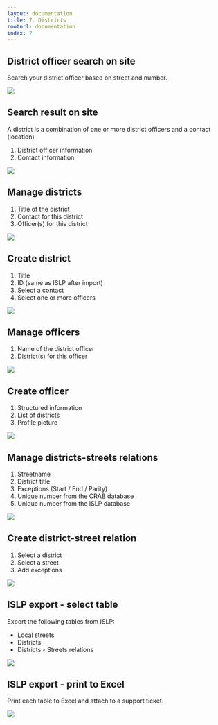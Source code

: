 ```yaml
---
layout: documentation
title: 7. Districts
rooturl: documentation
index: 7
---
```


## District officer search on site

Search your district officer based on street and number.

![]({{site.url}}/images/documentation/districts-site-search.png)

## Search result on site

A district is a combination of one or more district officers and a contact (location)

1. District officer information
2. Contact information

![]({{site.url}}/images/documentation/districts-site-district.png)

## Manage districts

1. Title of the district
2. Contact for this district
3. Officer(s) for this district

![]({{site.url}}/images/documentation/districts-admin-districts.png)

## Create district

1. Title
2. ID (same as ISLP after import)
3. Select a contact
4. Select one or more officers

![]({{site.url}}/images/documentation/districts-admin-district.png)

## Manage officers

1. Name of the district officer
2. District(s) for this officer

![]({{site.url}}/images/documentation/districts-admin-officers.png)

## Create officer

1. Structured information
2. List of districts
3. Profile picture

![]({{site.url}}/images/documentation/districts-admin-officer.png)

## Manage districts-streets relations

1. Streetname
2. District title
3. Exceptions (Start / End / Parity)
4. Unique number from the CRAB database
5. Unique number from the ISLP database

![]({{site.url}}/images/documentation/districts-admin-relations.png)

## Create district-street relation

1. Select a district
2. Select a street
3. Add exceptions

![]({{site.url}}/images/documentation/districts-admin-relation.png)

## ISLP export - select table

Export the following tables from ISLP:

* Local streets
* Districts
* Districts - Streets relations

![]({{site.url}}/images/documentation/districts-islp-export-tables.jpg)

## ISLP export - print to Excel

Print each table to Excel and attach to a support ticket.

![]({{site.url}}/images/documentation/districts-islp-export-print.jpg)
